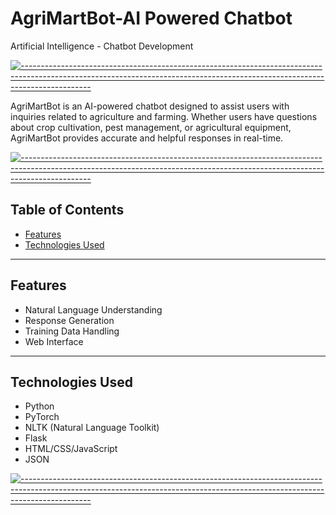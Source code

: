 # AgriMartBot-AI Powered Chatbot
 Artificial Intelligence - Chatbot Development

[![-----------------------------------------------------------------------------------------------------------------------------------------------------------------------------](
https://raw.githubusercontent.com/andreasbm/readme/master/assets/lines/aqua.png)](https://github.com/BaseMax?tab=repositories)

AgriMartBot is an AI-powered chatbot designed to assist users with inquiries related to agriculture and farming. Whether users have questions about crop cultivation, pest management, or agricultural equipment, AgriMartBot provides accurate and helpful responses in real-time.

[![-----------------------------------------------------------------------------------------------------------------------------------------------------------------------------](
https://raw.githubusercontent.com/andreasbm/readme/master/assets/lines/aqua.png)](https://github.com/BaseMax?tab=repositories)

## Table of Contents

- [Features](#features)
- [Technologies Used](#technologies-used)


---

## Features

- Natural Language Understanding
- Response Generation
- Training Data Handling
- Web Interface

---

## Technologies Used

- Python
- PyTorch
- NLTK (Natural Language Toolkit)
- Flask
- HTML/CSS/JavaScript
- JSON

[![-----------------------------------------------------------------------------------------------------------------------------------------------------------------------------](
https://raw.githubusercontent.com/andreasbm/readme/master/assets/lines/aqua.png)](https://github.com/BaseMax?tab=repositories)




